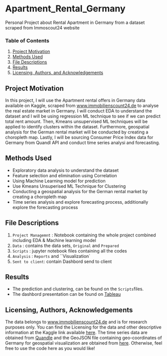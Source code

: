 # Apartment_Rental_Germany
Personal Project about Rental Apartment in Germany from a dataset scraped from Immoscout24 website
### Table of Contents

1.  [Project Motivation](#motivation)
2.  [Methods Used](#method)
3. [File Descriptions](#files)
4. [Results](#results)
5. [Licensing, Authors, and Acknowledgements](#licensing)

## Project Motivation<a name="motivation"></a>

In this project, I will use the Apartment rental offers in Germany data available on Kaggle, scraped from www.immobilienscount24.de to analyse the real estate market in Germany. I will conduct EDA to understand the dataset and I will be using regression ML technique to see if we can predict total rent amount. Then, Kmeans unsupervised ML techniques will be applied to identify clusters within the dataset. Furthermore, geospatial analysis for the German rental market will be conducted by creating a choropleth map.  Lastly, I will be sourcing Consumer Price Index data for Germany from Quandl API and conduct time series analysi and forecasting.

## Methods Used <a name="method"></a>
- Exploratory data analysis to understand the dataset
- Feature selection and elimination using Correlation 
- Using Machine Learning model for prediction
- Use Kmeans Unsuperised ML Technique for Clustering
- Conducting a geospatial analysis for the German rental market by creating a choropleth map
- Time series analysis and explore forecasting process, additionally explore the forecasting process

## File Descriptions <a name="files"></a>
1. `Project Managemnt` : Notebook containing the whole project combined including EDA & Machine learning model
2. `Data` : contains the data sets, `Original` and `Prepared`
3. `Scripts` : jupyter notebook files containing all the codes
4. `Analysis` : `Reports` and ``Visualization`
5. `Sent to client`: contain Dashbord send to client

## Results<a name="results"></a>
- The prediction and clustering, can be found on the `Scripts`files.
- The dashbord presentation can be found on [Tableau](https://public.tableau.com/app/profile/fardil/viz/RENTALAPARTMENTINGERMANYPRICESANALYSIS/RENTALAPARTMENTINGERMANYPRICESANALYSIS_1#1)

## Licensing, Authors, Acknowledgements<a name="licensing"></a>
The data belongs to www.immobilienscount24.de and is for research purposes only. You can find the Licensing for the data and other descriptive information at the Kaggle link available [here](https://www.kaggle.com/corrieaar/apartment-rental-offers-in-germany). The time series data are obtained from [Quandle](https://data.nasdaq.com/) and the GeoJSON file containing geo-coordinates of Germany for geospatial visualization are obtained from [here](https://github.com/isellsoap/deutschlandGeoJSON). Otherwise, feel free to use the code here as you would like! 
